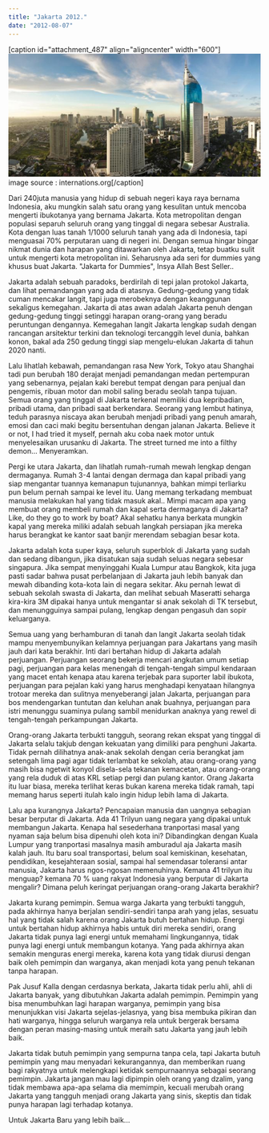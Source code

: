 ```yaml
---
title: "Jakarta 2012."
date: "2012-08-07"
---
```


\[caption id="attachment\_487" align="aligncenter" width="600"\][![](images/working_in_jakarta.jpeg "Jakarta")](http://bydnta.files.wordpress.com/2012/08/working_in_jakarta.jpeg) image source : internations.org\[/caption\]

Dari 240juta manusia yang hidup di sebuah negeri kaya raya bernama Indonesia, aku mungkin salah satu orang yang kesulitan untuk mencoba mengerti ibukotanya yang bernama Jakarta. Kota metropolitan dengan populasi separuh seluruh orang yang tinggal di negara sebesar Australia. Kota dengan luas tanah 1/1000 seluruh tanah yang ada di Indonesia, tapi menguasai 70% perputaran uang di negeri ini. Dengan semua hingar bingar nikmat dunia dan harapan yang ditawarkan oleh Jakarta, tetap buatku sulit untuk mengerti kota metropolitan ini. Seharusnya ada seri for dummies yang khusus buat Jakarta. "Jakarta for Dummies", Insya Allah Best Seller..

Jakarta adalah sebuah paradoks, berdirilah di tepi jalan protokol Jakarta, dan lihat pemandangan yang ada di atasnya. Gedung-gedung yang tidak cuman mencakar langit, tapi juga merobeknya dengan keanggunan sekaligus kemegahan. Jakarta di atas awan adalah Jakarta penuh dengan gedung-gedung tinggi setinggi harapan orang-orang yang beradu peruntungan dengannya. Kemegahan langit Jakarta lengkap sudah dengan rancangan arsitektur terkini dan teknologi tercanggih level dunia, bahkan konon, bakal ada 250 gedung tinggi siap mengelu-elukan Jakarta di tahun 2020 nanti.

Lalu lihatlah kebawah, pemandangan rasa New York, Tokyo atau Shanghai tadi pun berubah 180 derajat menjadi pemandangan medan pertempuran yang sebenarnya, pejalan kaki berebut tempat dengan para penjual dan pengemis, ribuan motor dan mobil saling beradu seolah tanpa tujuan. Semua orang yang tinggal di Jakarta terkenal memiliki dua kepribadian, pribadi utama, dan pribadi saat berkendara. Seorang yang lembut hatinya, teduh parasnya niscaya akan berubah menjadi pribadi yang penuh amarah, emosi dan caci maki begitu bersentuhan dengan jalanan Jakarta. Believe it or not, I had tried it myself, pernah aku coba naek motor untuk menyelesaikan urusanku di Jakarta. The street turned me into a filthy demon... Menyeramkan.

Pergi ke utara Jakarta, dan lihatlah rumah-rumah mewah lengkap dengan dermaganya. Rumah 3-4 lantai dengan dermaga dan kapal pribadi yang siap mengantar tuannya kemanapun tujunannya, bahkan mimpi terliarku pun belum pernah sampai ke level itu. Uang memang terkadang membuat manusia melakukan hal yang tidak masuk akal.. Mimpi macam apa yang membuat orang membeli rumah dan kapal serta dermaganya di Jakarta? Like, do they go to work by boat? Akal sehatku hanya berkata mungkin kapal yang mereka miliki adalah sebuah langkah persiapan jika mereka harus berangkat ke kantor saat banjir merendam sebagian besar kota.

Jakarta adalah kota super kaya, seluruh superblok di Jakarta yang sudah dan sedang dibangun, jika disatukan saja sudah seluas negara sebesar singapura. Jika sempat menyinggahi Kuala Lumpur atau Bangkok, kita juga pasti sadar bahwa pusat perbelanjaan di Jakarta jauh lebih banyak dan mewah dibanding kota-kota lain di negara sekitar. Aku pernah lewat di sebuah sekolah swasta di Jakarta, dan melihat sebuah Maseratti seharga kira-kira 3M dipakai hanya untuk mengantar si anak sekolah di TK tersebut, dan menungguinya sampai pulang, lengkap dengan pengasuh dan sopir keluarganya.

Semua uang yang berhamburan di tanah dan langit Jakarta seolah tidak mampu menyembunyikan kelamnya perjuangan para Jakartans yang masih jauh dari kata berakhir. Inti dari bertahan hidup di Jakarta adalah perjuangan. Perjuangan seorang bekerja mencari angkutan umum setiap pagi, perjuangan para kelas menengah di tengah-tengah simpul kendaraan yang macet entah kenapa atau karena terjebak para suporter labil ibukota, perjuangan para pejalan kaki yang harus menghadapi kenyataan hilangnya trotoar mereka dan sulitnya menyeberangi jalan Jakarta, perjuangan para bos mendengarkan tuntutan dan keluhan anak buahnya, perjuangan para istri menunggu suaminya pulang sambil menidurkan anaknya yang rewel di tengah-tengah perkampungan Jakarta.

Orang-orang Jakarta terbukti tangguh, seorang rekan ekspat yang tinggal di Jakarta selalu takjub dengan kekuatan yang dimiliki para penghuni Jakarta. Tidak pernah dilihatnya anak-anak sekolah dengan ceria berangkat jam setengah lima pagi agar tidak terlambat ke sekolah, atau orang-orang yang masih bisa ngetwit konyol disela-sela tekanan kemacetan, atau orang-orang yang rela duduk di atas KRL setiap pergi dan pulang kantor. Orang Jakarta itu luar biasa, mereka terlihat keras bukan karena mereka tidak ramah, tapi memang harus seperti itulah kalo ingin hidup lebih lama di Jakarta.

Lalu apa kurangnya Jakarta? Pencapaian manusia dan uangnya sebagian besar berputar di Jakarta. Ada 41 Trilyun uang negara yang dipakai untuk membangun Jakarta. Kenapa hal sesederhana tranportasi masal yang nyaman saja belum bisa dipenuhi oleh kota ini? Dibandingkan dengan Kuala Lumpur yang tranportasi masalnya masih amburadul aja Jakarta masih kalah jauh. Itu baru soal transportasi, belum soal kemiskinan, kesehatan, pendidikan, kesejahteraan sosial, sampai hal semendasar toleransi antar manusia, Jakarta harus ngos-ngosan memenuhinya. Kemana 41 trilyun itu menguap? kemana 70 % uang rakyat Indonesia yang berputar di Jakarta mengalir? Dimana peluh keringat perjuangan orang-orang Jakarta berakhir?

Jakarta kurang pemimpin. Semua warga Jakarta yang terbukti tangguh, pada akhirnya hanya berjalan sendiri-sendiri tanpa arah yang jelas, sesuatu hal yang tidak salah karena orang Jakarta butuh bertahan hidup. Energi untuk bertahan hidup akhirnya habis untuk diri mereka sendiri, orang Jakarta tidak punya lagi energi untuk memahami lingkungannya, tidak punya lagi energi untuk membangun kotanya. Yang pada akhirnya akan semakin menguras energi mereka, karena kota yang tidak diurusi dengan baik oleh pemimpin dan warganya, akan menjadi kota yang penuh tekanan tanpa harapan.

Pak Jusuf Kalla dengan cerdasnya berkata, Jakarta tidak perlu ahli, ahli di Jakarta banyak, yang dibutuhkan Jakarta adalah pemimpin. Pemimpin yang bisa menumbuhkan lagi harapan warganya, pemimpin yang bisa menunjukkan visi Jakarta sejelas-jelasnya, yang bisa membuka pikiran dan hati warganya, hingga seluruh warganya rela untuk bergerak bersama dengan peran masing-masing untuk meraih satu Jakarta yang jauh lebih baik.

Jakarta tidak butuh pemimpin yang sempurna tanpa cela, tapi Jakarta butuh pemimpin yang mau menyadari kekurangannya, dan memberikan ruang bagi rakyatnya untuk melengkapi ketidak sempurnaannya sebagai seorang pemimpin. Jakarta jangan mau lagi dipimpin oleh orang yang dzalim, yang tidak membawa apa-apa selama dia memimpin, kecuali merubah orang Jakarta yang tangguh menjadi orang Jakarta yang sinis, skeptis dan tidak punya harapan lagi terhadap kotanya.

Untuk Jakarta Baru yang lebih baik...
